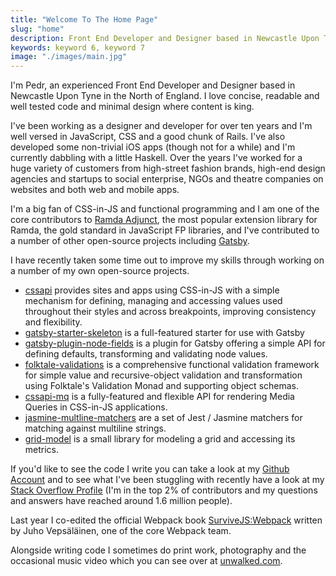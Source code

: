 ```yaml
---
title: "Welcome To The Home Page"
slug: "home"
description: Front End Developer and Designer based in Newcastle Upon Tyne in the North of England.
keywords: keyword 6, keyword 7
image: "./images/main.jpg"
---
```


I'm Pedr, an experienced Front End Developer and Designer based in Newcastle
Upon Tyne in the North of England. I love concise, readable and well tested code
and minimal design where content is king.

I've been working as a designer and developer for over ten years and I'm well
versed in JavaScript, CSS and a good chunk of Rails. I've also developed some
non-trivial iOS apps (though not for a while) and I'm currently dabbling with a
little Haskell. Over the years I've worked for a huge variety of customers from
high-street fashion brands, high-end design agencies and startups to social
enterprise, NGOs and theatre companies on websites and both web and mobile apps.

I'm a big fan of CSS-in-JS and functional programming and I am one of the core
contributors to [Ramda Adjunct](https://github.com/char0n/ramda-adjunct), the
most popular extension library for Ramda, the gold standard in JavaScript FP
libraries, and I've contributed to a number of other open-source projects
including [Gatsby](https://www.gatsbyjs.org/).

I have recently taken some time out to improve my skills through working on a
number of my own open-source projects.

* [cssapi](https://github.com/Undistraction/cssapi) provides sites and apps
  using CSS-in-JS with a simple mechanism for defining, managing and accessing
  values used throughout their styles and across breakpoints, improving
  consistency and flexibility.
* [gatsby-starter-skeleton](https://github.com/Undistraction/gatsby-starter-skeleton)
  is a full-featured starter for use with Gatsby
* [gatsby-plugin-node-fields](https://github.com/Undistraction/gatsby-plugin-node-fields)
  is a plugin for Gatsby offering a simple API for defining defaults,
  transforming and validating node values.
* [folktale-validations](https://github.com/Undistraction/folktale-validations)
  is a comprehensive functional validation framework for simple value and
  recursive-object validation and transformation using Folktale's Validation
  Monad and supporting object schemas.
* [cssapi-mq](https://github.com/Undistraction/cssapi-mq) is a fully-featured
  and flexible API for rendering Media Queries in CSS-in-JS applications.
* [jasmine-multline-matchers](https://github.com/Undistraction/jasmine-multiline-matchers)
  are a set of Jest / Jasmine matchers for matching against multiline strings.
* [grid-model](https://github.com/Undistraction/grid-model) is a small library
  for modeling a grid and accessing its metrics.

If you'd like to see the code I write you can take a look at my
[Github Account](https://github.com/Undistraction) and to see what I've been
stuggling with recently have a look at my
[Stack Overflow Profile](https://stackoverflow.com/users/138601/undistraction)
(I'm in the top 2% of contributors and my questions and answers have reached
around 1.6 million people).

Last year I co-edited the official Webpack book
[SurviveJS:Webpack](https://survivejs.com/webpack/foreword/) written by Juho
Vepsäläinen, one of the core Webpack team.

Alongside writing code I sometimes do print work, photography and the occasional
music video which you can see over at [unwalked.com](http://unwalked.com).
